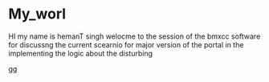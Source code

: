 # My_worl

HI my name is hemanT singh 
 welocme to the session of the bmxcc software for discussng the current scearnio for major version of the portal in the implementing the logic about the disturbing
 
 gg
